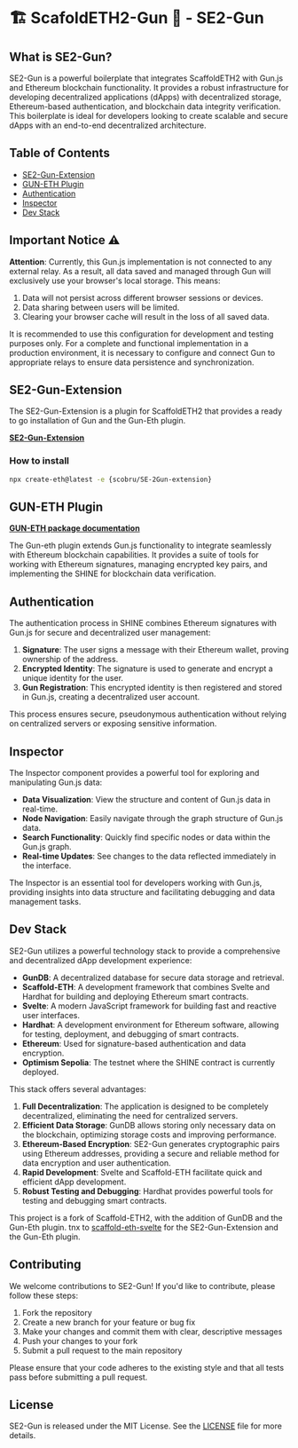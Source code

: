 # 🏗️ ScafoldETH2-Gun 🔫 - SE2-Gun

## What is SE2-Gun?

SE2-Gun is a powerful boilerplate that integrates ScaffoldETH2 with Gun.js and Ethereum blockchain functionality. It provides a robust infrastructure for developing decentralized applications (dApps) with decentralized storage, Ethereum-based authentication, and blockchain data integrity verification. This boilerplate is ideal for developers looking to create scalable and secure dApps with an end-to-end decentralized architecture.

## Table of Contents

- [SE2-Gun-Extension](#se2-gun-extension)
- [GUN-ETH Plugin](#gun-eth-plugin)
- [Authentication](#authentication)
- [Inspector](#inspector)
- [Dev Stack](#dev-stack)

## Important Notice ⚠️

**Attention**: Currently, this Gun.js implementation is not connected to any external relay. As a result, all data saved and managed through Gun will exclusively use your browser's local storage. This means:

1. Data will not persist across different browser sessions or devices.
2. Data sharing between users will be limited.
3. Clearing your browser cache will result in the loss of all saved data.

It is recommended to use this configuration for development and testing purposes only. For a complete and functional implementation in a production environment, it is necessary to configure and connect Gun to appropriate relays to ensure data persistence and synchronization.

## SE2-Gun-Extension

The SE2-Gun-Extension is a plugin for ScaffoldETH2 that provides a ready to go installation of Gun and the Gun-Eth plugin.

**[SE2-Gun-Extension](https://github.com/scobru/SE-2Gun-extension)**

### How to install

```bash
npx create-eth@latest -e {scobru/SE-2Gun-extension}
```

## GUN-ETH Plugin

**[GUN-ETH package documentation](https://github.com/scobru/SE-2Gun/tree/main/packages/gun-eth)**

The Gun-eth plugin extends Gun.js functionality to integrate seamlessly with Ethereum blockchain capabilities. It provides a suite of tools for working with Ethereum signatures, managing encrypted key pairs, and implementing the SHINE for blockchain data verification.

## Authentication

The authentication process in SHINE combines Ethereum signatures with Gun.js for secure and decentralized user management:

1. **Signature**: The user signs a message with their Ethereum wallet, proving ownership of the address.
2. **Encrypted Identity**: The signature is used to generate and encrypt a unique identity for the user.
3. **Gun Registration**: This encrypted identity is then registered and stored in Gun.js, creating a decentralized user account.

This process ensures secure, pseudonymous authentication without relying on centralized servers or exposing sensitive information.

## Inspector

The Inspector component provides a powerful tool for exploring and manipulating Gun.js data:

- **Data Visualization**: View the structure and content of Gun.js data in real-time.
- **Node Navigation**: Easily navigate through the graph structure of Gun.js data.
- **Search Functionality**: Quickly find specific nodes or data within the Gun.js graph.
- **Real-time Updates**: See changes to the data reflected immediately in the interface.

The Inspector is an essential tool for developers working with Gun.js, providing insights into data structure and facilitating debugging and data management tasks.

## Dev Stack

SE2-Gun utilizes a powerful technology stack to provide a comprehensive and decentralized dApp development experience:

- **GunDB**: A decentralized database for secure data storage and retrieval.
- **Scaffold-ETH**: A development framework that combines Svelte and Hardhat for building and deploying Ethereum smart contracts.
- **Svelte**: A modern JavaScript framework for building fast and reactive user interfaces.
- **Hardhat**: A development environment for Ethereum software, allowing for testing, deployment, and debugging of smart contracts.
- **Ethereum**: Used for signature-based authentication and data encryption.
- **Optimism Sepolia**: The testnet where the SHINE contract is currently deployed.

This stack offers several advantages:

1. **Full Decentralization**: The application is designed to be completely decentralized, eliminating the need for centralized servers.
2. **Efficient Data Storage**: GunDB allows storing only necessary data on the blockchain, optimizing storage costs and improving performance.
3. **Ethereum-Based Encryption**: SE2-Gun generates cryptographic pairs using Ethereum addresses, providing a secure and reliable method for data encryption and user authentication.
4. **Rapid Development**: Svelte and Scaffold-ETH facilitate quick and efficient dApp development.
5. **Robust Testing and Debugging**: Hardhat provides powerful tools for testing and debugging smart contracts.

This project is a fork of Scaffold-ETH2, with the addition of GunDB and the Gun-Eth plugin.
tnx to [scaffold-eth-svelte](https://github.com/ByteAtATime/scaffold-eth-svelte) for the SE2-Gun-Extension and the Gun-Eth plugin.

## Contributing

We welcome contributions to SE2-Gun! If you'd like to contribute, please follow these steps:

1. Fork the repository
2. Create a new branch for your feature or bug fix
3. Make your changes and commit them with clear, descriptive messages
4. Push your changes to your fork
5. Submit a pull request to the main repository

Please ensure that your code adheres to the existing style and that all tests pass before submitting a pull request.

## License

SE2-Gun is released under the MIT License. See the [LICENSE](./LICENSE.md) file for more details.
